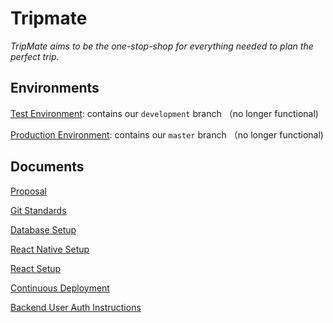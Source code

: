 # Tripmate

_TripMate aims to be the one-stop-shop for everything needed to plan the perfect trip._

## Environments

[Test Environment](http://ec2-3-137-41-101.us-east-2.compute.amazonaws.com/): contains our `development` branch （no longer functional)

[Production Environment](http://ec2-35-183-30-168.ca-central-1.compute.amazonaws.com/): contains our `master` branch （no longer functional)

## Documents

[Proposal](./docs/proposal.md)

[Git Standards](./docs/git_standards.md)

[Database Setup](./docs/database_setup.md)

[React Native Setup](./mobile/README.md)

[React Setup](./web-application/README.md)

[Continuous Deployment](./docs/continuous_deployment.md)

[Backend User Auth Instructions](./docs/User-Create-Login.md)
